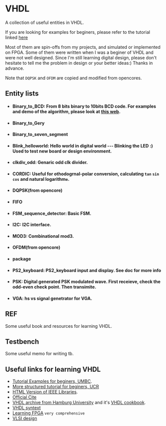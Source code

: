 # VHDL
A collection of useful entities in VHDL. 

If you are looking for examples for beginers, please refer to the tutorial linked [here]( https://github.com/wangyipengw1p/VHDL/edit/master/README.md#Useful-links-for-learning-VHDL)


Most of them are spin-offs from my projects, and simulated or implemented on FPGA. Some of them were written when I was a beginer of VHDL and were not well designed. Since I'm still learning digital design, please don't hesitate to tell me the problem in design or your better ideas:) 
Thanks in advance.

Note that ```DQPSK``` and ```OFDM``` are copied and  modified from opencores. 
## Entity lists
- #### Binary_to_BCD: From 8 bits binary to 10bits BCD code. For examples and demo of the algorithm, please look at [this web](http://www.johnloomis.org/ece314/notes/devices/binary_to_BCD/bin_to_bcd.html).
- #### Binary_to_Gery
- #### Binary_to_seven_segment
- #### Blink_helloworld: Hello world in digital world --- Blinking the LED :)  Used to test new board or design environment.
- #### clkdiv_odd: Genaric odd clk divider. 
- #### CORDIC: Useful for othodogrnal-polar conversion, calculating ```tan```  ```sin``` ```cos``` and natural logarithm```e```. 
- #### DQPSK(from opencore)
- #### FIFO
- #### FSM_sequence_detector: Basic FSM.
- #### I2C: I2C interface.
- #### MOD3: Combinational mod3.
- #### OFDM(from opencore)
- #### package
- #### PS2_keyboard: PS2_keyboard input and display. See doc for more info
- #### PSK: Digital generated PSK modulated wave. First receieve, check the odd-even check point. Then transimite.
- #### VGA: hs vs signal genetrator for VGA.

## REF 
Some useful book and resources for learning VHDL.

## Testbench
Some useful memo for writing tb.

## Useful links for learning VHDL
- [Tutorial Examples for beginers, UMBC](https://www.csee.umbc.edu/portal/help/VHDL/samples/samples.shtml).
- [More structured tutorial for beginers, UCR](http://esd.cs.ucr.edu/labs/tutorial/)
- [HTML Version of IEEE Libraries](https://www.cs.sfu.ca/~ggbaker/reference/std_logic/).
- [Official Cite](https://www.doulos.com/knowhow/vhdl_designers_guide/)
- [VHDL archive from Hamburg University](https://tams-www.informatik.uni-hamburg.de/vhdl/vhdl.html) and it's [VHDL cookbook](https://tams-www.informatik.uni-hamburg.de/vhdl/doc/cookbook/VHDL-Cookbook.pdf).
- [VHDL syntext](https://www.csee.umbc.edu/portal/help/VHDL/design.html)
- [Learning FPGA](https://www.fpga4fun.com/HDLtutorials.html) ```very comprehensive```
- [VLSI design](https://www.tutorialspoint.com/vlsi_design/index.htm)


